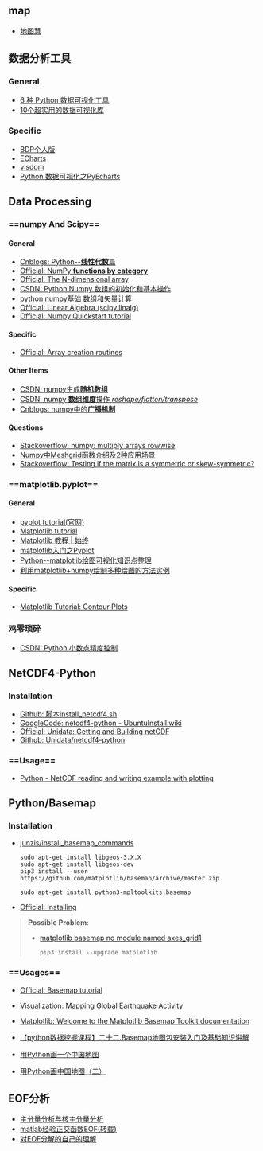 ## map

- [地图慧](http://www.dituhui.com/)

## 数据分析工具

### General

- [6 种 Python 数据可视化工具](http://python.jobbole.com/85601/)
- [10个超实用的数据可视化库](http://nooverfit.com/wp/10%E4%B8%AA%E8%B6%85%E5%AE%9E%E7%94%A8%E7%9A%84python%E5%8F%AF%E8%A7%86%E5%8C%96%E5%BA%93%EF%BC%8C%E6%80%BB%E6%9C%89%E4%B8%80%E6%AC%BE%E9%80%82%E5%90%88%E4%BD%A0/)

### Specific

- [BDP个人版](https://me.bdp.cn/home.html)
- [ECharts](http://echarts.baidu.com/)
- [visdom](https://github.com/facebookresearch/visdom)
- [Python 数据可视化之PyEcharts](https://zhuanlan.zhihu.com/p/27990382)



## Data Processing

### ==numpy And Scipy==

#### General

- [Cnblogs: Python--**线性代数**篇](http://www.cnblogs.com/moon1992/p/4960700.html) <!--条目分明-->
- [Official: NumPy **functions by category**](https://docs.scipy.org/doc/numpy/reference/routines.html)
- [Official: The N-dimensional array](https://docs.scipy.org/doc/numpy-1.13.0/reference/arrays.ndarray.html)
- [CSDN: Python Numpy 数组的初始化和基本操作](http://blog.csdn.net/Baoli1008/article/details/50531684) <!--基本操作-->
- [python numpy基础 数组和矢量计算](http://python.jobbole.com/87352/) <!--一般-->
- [Official: Linear Algebra (scipy.linalg)](https://docs.scipy.org/doc/scipy/reference/tutorial/linalg.html)
- [Official: Numpy Quickstart tutorial](https://docs.scipy.org/doc/numpy-dev/user/quickstart.html)

#### Specific

- [Official: Array creation routines](https://docs.scipy.org/doc/numpy-1.13.0/reference/routines.array-creation.html#routines-array-creation)

#### Other Items

- [CSDN: numpy生成**随机数组**](http://blog.csdn.net/u013066730/article/details/58590270)
- [CSDN: numpy **数组维度**操作 *reshape/flatten/transpose*](https://blog.csdn.net/weixin_38283159/article/details/78793277)
- [Cnblogs: numpy中的**广播机制**](http://www.cnblogs.com/jiaxin359/p/9021726.html)

#### Questions

- [Stackoverflow: numpy: multiply arrays rowwise](https://stackoverflow.com/questions/22934219/numpy-multiply-arrays-rowwise)
- [Numpy中Meshgrid函数介绍及2种应用场景](http://www.cnblogs.com/lemonbit/p/7593898.html)
- [Stackoverflow: Testing if the matrix is a symmetric or skew-symmetric?](https://stackoverflow.com/questions/25602717/testing-if-the-matrix-is-a-symmetric-or-skew-symmetric)



### ==matplotlib.pyplot==

#### General

- [pyplot tutorial(官网)](https://matplotlib.org/tutorials/introductory/pyplot.html)
- [Matplotlib tutorial](http://www.labri.fr/perso/nrougier/teaching/matplotlib/) <!--个人博客，简略全，旁边有参考链接-->
- [Matplotlib 教程 | 始终](https://liam0205.me/2014/09/11/matplotlib-tutorial-zh-cn/)  <!--翻译的上文-->
- [matplotlib入门之Pyplot](http://blog.csdn.net/lilongsy/article/details/72903339)
- [Python--matplotlib绘图可视化知识点整理](http://python.jobbole.com/85106/)
- [利用matplotlib+numpy绘制多种绘图的方法实例](http://www.jb51.net/article/112805.htm)

#### Specific

- [Matplotlib Tutorial: Contour Plots](https://www.python-course.eu/matplotlib_contour_plot.php) <!--好-->

### 鸡零琐碎

- [CSDN: Python 小数点精度控制](http://blog.csdn.net/zhongbeida_xue/article/details/51274760)



## NetCDF4-Python

### Installation

- [Github: 脚本install_netcdf4.sh](https://gist.github.com/perrette/cd815d03830b53e24c82) <!--很好-->
- [GoogleCode: netcdf4-python - UbuntuInstall.wiki](https://gist.github.com/perrette/cd815d03830b53e24c82)
- [Official: Unidata: Getting and Building netCDF](https://www.unidata.ucar.edu/software/netcdf/docs/getting_and_building_netcdf.html#build_default)
- [Github: Unidata/netcdf4-python](https://github.com/Unidata/netcdf4-python)

### ==Usage==

- [Python - NetCDF reading and writing example with plotting](http://schubert.atmos.colostate.edu/~cslocum/netcdf_example.html)



## Python/Basemap

### Installation

- [junzis/install_basemap_commands](https://blog.csdn.net/u011240016/article/details/52719183)

  ```shell
  sudo apt-get install libgeos-3.X.X
  sudo apt-get install libgeos-dev
  pip3 install --user https://github.com/matplotlib/basemap/archive/master.zip
  
  sudo apt-get install python3-mpltoolkits.basemap
  ```

- [Official: Installing](https://matplotlib.org/basemap/users/installing.html) <!--not recommended-->

> **Possible Problem**: 
>
> - [matplotlib basemap no module named axes_grid1](https://stackoverflow.com/questions/16769899/matplotlib-basemap-no-module-named-axes-grid1)
>
>   `pip3 install --upgrade matplotlib`

### ==Usages==

- [Official: Basemap tutorial](http://basemaptutorial.readthedocs.io/en/latest/index.html) <!--全面-->
- [Visualization: Mapping Global Earthquake Activity](http://introtopython.org/visualization_earthquakes.html#Making-a-simple-map) <!--步骤清晰-->
- [Matplotlib: Welcome to the Matplotlib Basemap Toolkit documentation](https://matplotlib.org/basemap/) <!--全面，友好度差-->
- [【python数据挖掘课程】二十二.Basemap地图包安装入门及基础知识讲解](https://blog.csdn.net/Eastmount/article/details/79188415)

- [用Python画一个中国地图](https://segmentfault.com/a/1190000010871928)
- [用Python画中国地图（二）](https://segmentfault.com/a/1190000010900212)

## EOF分析

- [主分量分析与核主分量分析](https://wenku.baidu.com/view/42c002264b35eefdc8d33311#20)
- [matlab经验正交函数EOF(转载)](https://wenku.baidu.com/view/e64ba4691eb91a37f1115c0b.html?from=search) <!--解法步骤条例清晰，编程参考-->
- [对EOF分解的自己的理解](https://wenku.baidu.com/view/abea8b1b6bd97f192279e9e1)